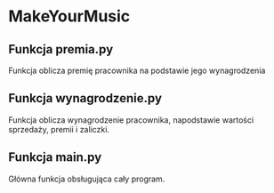 # MakeYourMusic

## Funkcja premia.py
Funkcja oblicza premię pracownika na podstawie jego wynagrodzenia
## Funkcja wynagrodzenie.py
Funkcja oblicza wynagrodzenie pracownika, napodstawie wartości sprzedaży, premii i zaliczki.
## Funkcja main.py
Główna funkcja obsługująca cały program.
